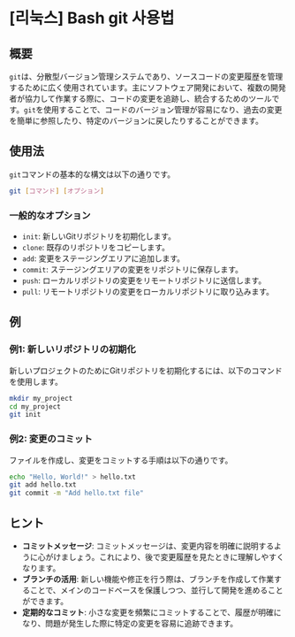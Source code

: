 # [리눅스] Bash git 사용법

## 概要
`git`は、分散型バージョン管理システムであり、ソースコードの変更履歴を管理するために広く使用されています。主にソフトウェア開発において、複数の開発者が協力して作業する際に、コードの変更を追跡し、統合するためのツールです。`git`を使用することで、コードのバージョン管理が容易になり、過去の変更を簡単に参照したり、特定のバージョンに戻したりすることができます。

## 使用法
`git`コマンドの基本的な構文は以下の通りです。

```bash
git [コマンド] [オプション]
```

### 一般的なオプション
- `init`: 新しいGitリポジトリを初期化します。
- `clone`: 既存のリポジトリをコピーします。
- `add`: 変更をステージングエリアに追加します。
- `commit`: ステージングエリアの変更をリポジトリに保存します。
- `push`: ローカルリポジトリの変更をリモートリポジトリに送信します。
- `pull`: リモートリポジトリの変更をローカルリポジトリに取り込みます。

## 例
### 例1: 新しいリポジトリの初期化
新しいプロジェクトのためにGitリポジトリを初期化するには、以下のコマンドを使用します。

```bash
mkdir my_project
cd my_project
git init
```

### 例2: 変更のコミット
ファイルを作成し、変更をコミットする手順は以下の通りです。

```bash
echo "Hello, World!" > hello.txt
git add hello.txt
git commit -m "Add hello.txt file"
```

## ヒント
- **コミットメッセージ**: コミットメッセージは、変更内容を明確に説明するように心がけましょう。これにより、後で変更履歴を見たときに理解しやすくなります。
- **ブランチの活用**: 新しい機能や修正を行う際は、ブランチを作成して作業することで、メインのコードベースを保護しつつ、並行して開発を進めることができます。
- **定期的なコミット**: 小さな変更を頻繁にコミットすることで、履歴が明確になり、問題が発生した際に特定の変更を容易に追跡できます。